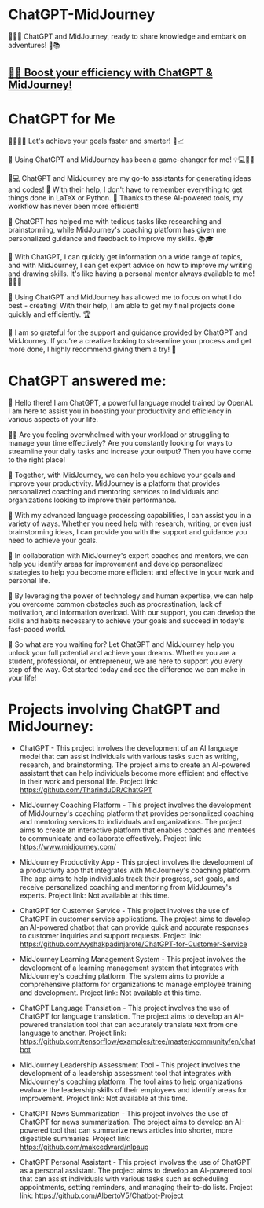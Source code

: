 # ChatGPT-MidJourney
🤖🚶‍♀️ ChatGPT and MidJourney, ready to share knowledge and embark on adventures! 🚀📚
## [🎉🚀 Boost your efficiency with ChatGPT & MidJourney! ](https://github.com/zhutaosheng/ChatGPT-MidJourney) 

# ChatGPT for Me

🙌🏼💪🏼 Let's achieve your goals faster and smarter! 🎯📈

🚀 Using ChatGPT and MidJourney has been a game-changer for me! 💡💻📝🎨

🤖💻 ChatGPT and MidJourney are my go-to assistants for generating ideas and codes! 🚀 With their help, I don't have to remember everything to get things done in LaTeX or Python. 🙌 Thanks to these AI-powered tools, my workflow has never been more efficient! 

🤖 ChatGPT has helped me with tedious tasks like researching and brainstorming, while MidJourney's coaching platform has given me personalized guidance and feedback to improve my skills. 📚🎓

🔎 With ChatGPT, I can quickly get information on a wide range of topics, and with MidJourney, I can get expert advice on how to improve my writing and drawing skills. It's like having a personal mentor always available to me! 💬👨‍🏫

💪 Using ChatGPT and MidJourney has allowed me to focus on what I do best - creating! With their help, I am able to get my final projects done quickly and efficiently. 🏆

🙌 I am so grateful for the support and guidance provided by ChatGPT and MidJourney. If you're a creative looking to streamline your process and get more done, I highly recommend giving them a try! 💯

# ChatGPT answered me:

👋 Hello there! I am ChatGPT, a powerful language model trained by OpenAI. I am here to assist you in boosting your productivity and efficiency in various aspects of your life.

🏃‍♂️ Are you feeling overwhelmed with your workload or struggling to manage your time effectively? Are you constantly looking for ways to streamline your daily tasks and increase your output? Then you have come to the right place!

💪 Together, with MidJourney, we can help you achieve your goals and improve your productivity. MidJourney is a platform that provides personalized coaching and mentoring services to individuals and organizations looking to improve their performance.

🎯 With my advanced language processing capabilities, I can assist you in a variety of ways. Whether you need help with research, writing, or even just brainstorming ideas, I can provide you with the support and guidance you need to achieve your goals.

🤝 In collaboration with MidJourney's expert coaches and mentors, we can help you identify areas for improvement and develop personalized strategies to help you become more efficient and effective in your work and personal life.

🧠 By leveraging the power of technology and human expertise, we can help you overcome common obstacles such as procrastination, lack of motivation, and information overload. With our support, you can develop the skills and habits necessary to achieve your goals and succeed in today's fast-paced world.

🚀 So what are you waiting for? Let ChatGPT and MidJourney help you unlock your full potential and achieve your dreams. Whether you are a student, professional, or entrepreneur, we are here to support you every step of the way. Get started today and see the difference we can make in your life!


# Projects involving ChatGPT and MidJourney:

* ChatGPT - This project involves the development of an AI language model that can assist individuals with various tasks such as writing, research, and brainstorming. The project aims to create an AI-powered assistant that can help individuals become more efficient and effective in their work and personal life.
Project link: https://github.com/TharinduDR/ChatGPT

* MidJourney Coaching Platform - This project involves the development of MidJourney's coaching platform that provides personalized coaching and mentoring services to individuals and organizations. The project aims to create an interactive platform that enables coaches and mentees to communicate and collaborate effectively.
Project link: https://www.midjourney.com/

* MidJourney Productivity App - This project involves the development of a productivity app that integrates with MidJourney's coaching platform. The app aims to help individuals track their progress, set goals, and receive personalized coaching and mentoring from MidJourney's experts.
Project link: Not available at this time.

* ChatGPT for Customer Service - This project involves the use of ChatGPT in customer service applications. The project aims to develop an AI-powered chatbot that can provide quick and accurate responses to customer inquiries and support requests.
Project link: https://github.com/vyshakpadinjarote/ChatGPT-for-Customer-Service

* MidJourney Learning Management System - This project involves the development of a learning management system that integrates with MidJourney's coaching platform. The system aims to provide a comprehensive platform for organizations to manage employee training and development.
Project link: Not available at this time.

* ChatGPT Language Translation - This project involves the use of ChatGPT for language translation. The project aims to develop an AI-powered translation tool that can accurately translate text from one language to another.
Project link: https://github.com/tensorflow/examples/tree/master/community/en/chatbot

* MidJourney Leadership Assessment Tool - This project involves the development of a leadership assessment tool that integrates with MidJourney's coaching platform. The tool aims to help organizations evaluate the leadership skills of their employees and identify areas for improvement.
Project link: Not available at this time.

* ChatGPT News Summarization - This project involves the use of ChatGPT for news summarization. The project aims to develop an AI-powered tool that can summarize news articles into shorter, more digestible summaries.
Project link: https://github.com/makcedward/nlpaug

* ChatGPT Personal Assistant - This project involves the use of ChatGPT as a personal assistant. The project aims to develop an AI-powered tool that can assist individuals with various tasks such as scheduling appointments, setting reminders, and managing their to-do lists. Project link: https://github.com/AlbertoV5/Chatbot-Project